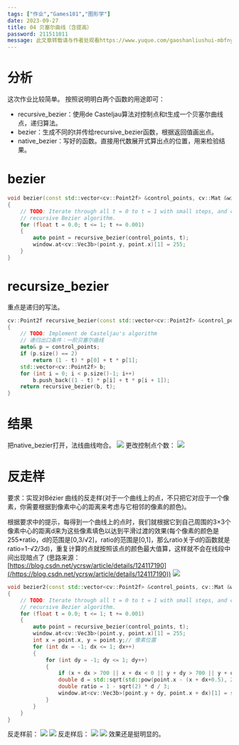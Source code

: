 ```yaml
---
tags: ["作业","Games101","图形学"]
date: 2023-09-27
title: 04 贝塞尔曲线（含提高） 
password: 211511011
message: 此文章转载请与作者处观看https://www.yuque.com/gaoshanliushui-mbfny
---
```

# 分析
这次作业比较简单。
按照说明明白两个函数的用途即可：

- recursive_bezier：使用de Casteljau算法对控制点和t生成一个贝塞尔曲线点，递归算法。
- bezier：生成不同的t并传给recursive_bezier函数，根据返回值画出点。
- native_bezier：写好的函数。直接用代数展开式算出点的位置，用来检验结果。
# bezier
```cpp
void bezier(const std::vector<cv::Point2f> &control_points, cv::Mat &window) 
{
    // TODO: Iterate through all t = 0 to t = 1 with small steps, and call de Casteljau's 
    // recursive Bezier algorithm.
    for (float t = 0.0; t <= 1; t += 0.001)
    {
        auto point = recursive_bezier(control_points, t);
        window.at<cv::Vec3b>(point.y, point.x)[1] = 255;
    }
}
```
# recursize_bezier
重点是递归的写法。

```cpp
cv::Point2f recursive_bezier(const std::vector<cv::Point2f> &control_points, float t) 
{
    // TODO: Implement de Casteljau's algorithm
    // 递归出口条件：一阶贝塞尔曲线
    auto& p = control_points;
    if (p.size() == 2)
        return (1 - t) * p[0] + t * p[1];
    std::vector<cv::Point2f> b;
    for (int i = 0; i < p.size()-1; i++)
        b.push_back((1 - t) * p[i] + t * p[i + 1]);
    return recursive_bezier(b, t);
}
```
# 结果
把native_bezier打开，法线曲线吻合。
![](/images/posts/1694860750721-92abc740-290f-4d94-9288-320bdcd93b3a.png)
更改控制点个数：
![](/images/posts/1694860750724-9ca157c1-f39c-4deb-b287-bf68644a6b87.png)
# 反走样
要求：实现对Bézier 曲线的反走样(对于一个曲线上的点，不只把它对应于一个像
素，你需要根据到像素中心的距离来考虑与它相邻的像素的颜色)。

根据要求中的提示，每得到一个曲线上的点时，我们就根据它到自己周围的3×3个像素中心的距离d来为这些像素填色以达到平滑过渡的效果(每个像素的颜色是255*ratio，d的范围是[0,3/√2]，ratio的范围是[0,1]，那么ratio关于d的函数就是ratio=1-√2/3d)，重复计算的点就按照该点的颜色最大值算，这样就不会在线段中间出现暗点了
(思路来源：[https://blog.csdn.net/ycrsw/article/details/124117190](/https://blog.csdn.net/ycrsw/article/details/124117190))
![](/images/posts/1694860750504-3abafc8f-cbd4-49e6-b69d-6acf9323afbe.png)

```cpp
void bezier2(const std::vector<cv::Point2f> &control_points, cv::Mat &window) 
{
    // TODO: Iterate through all t = 0 to t = 1 with small steps, and call de Casteljau's 
    // recursive Bezier algorithm.
    for (float t = 0.0; t <= 1; t += 0.001)
    {
        auto point = recursive_bezier(control_points, t);
        window.at<cv::Vec3b>(point.y, point.x)[1] = 255;
        int x = point.x, y = point.y;// 像素位置
        for (int dx = -1; dx <= 1; dx++)
        {
            for (int dy = -1; dy <= 1; dy++)
            {
                if (x + dx > 700 || x + dx < 0 || y + dy > 700 || y + dy < 0) continue;
                double d = std::sqrt(std::pow(point.x - (x + dx+0.5), 2) + std::pow(point.y -(y + dy+0.5), 2));
                double ratio = 1 - sqrt(2) * d / 3;
                window.at<cv::Vec3b>(point.y + dy, point.x + dx)[1] = std::fmax(window.at<cv::Vec3b>(point.y + dy, point.x + dx)[1], 255 * ratio);
            }
        }
    }
}
```

反走样前：
![](/images/posts/1694860750772-e0a01e73-c0fb-45e8-906f-49da8a5d8ad9.png)
![](/images/posts/1694860750666-006ba82e-3387-4383-b14c-45ccd59a3410.png)
反走样后：
![](/images/posts/1694860751057-79527947-220a-4d0c-b0f5-3d1e44a9168f.png)
![](/images/posts/1694860751194-6ad07f4a-abd9-4818-8e2e-3b27bef6d55f.png)
效果还是挺明显的。
